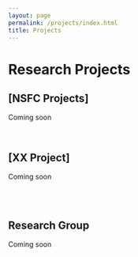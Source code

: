 ```yaml
---
layout: page
permalink: /projects/index.html
title: Projects
---
```


# Research Projects

## [NSFC Projects]

Coming soon

<br>

## [XX Project]

Coming soon

<br>



<br>



## Research Group 

Coming soon



<br>
